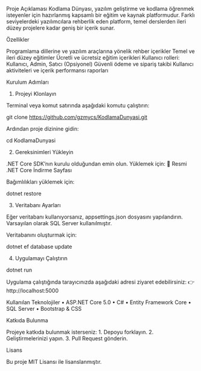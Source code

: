 Proje Açıklaması
Kodlama Dünyası, yazılım geliştirme ve kodlama öğrenmek isteyenler için hazırlanmış kapsamlı bir eğitim ve kaynak platformudur. Farklı seviyelerdeki yazılımcılara rehberlik eden platform, temel derslerden ileri düzey projelere kadar geniş bir içerik sunar.

Özellikler

Programlama dillerine ve yazılım araçlarına yönelik rehber içerikler
Temel ve ileri düzey eğitimler
Ücretli ve ücretsiz eğitim içerikleri
Kullanıcı rolleri: Kullanıcı, Admin, Satıcı (Opsiyonel)
Güvenli ödeme ve sipariş takibi
Kullanıcı aktiviteleri ve içerik performansı raporları

Kurulum Adımları

1. Projeyi Klonlayın

Terminal veya komut satırında aşağıdaki komutu çalıştırın:

git clone https://github.com/gzmycs/KodlamaDunyasi.git

Ardından proje dizinine gidin:

cd KodlamaDunyasi

2. Gereksinimleri Yükleyin

.NET Core SDK’nın kurulu olduğundan emin olun. Yüklemek için:
🔗 Resmi .NET Core İndirme Sayfası

Bağımlılıkları yüklemek için:

dotnet restore

3. Veritabanı Ayarları

Eğer veritabanı kullanıyorsanız, appsettings.json dosyasını yapılandırın. Varsayılan olarak SQL Server kullanılmıştır.

Veritabanını oluşturmak için:

dotnet ef database update

4. Uygulamayı Çalıştırın

dotnet run

Uygulama çalıştığında tarayıcınızda aşağıdaki adresi ziyaret edebilirsiniz:
👉 http://localhost:5000

Kullanılan Teknolojiler
	•	ASP.NET Core 5.0
	•	C#
	•	Entity Framework Core
	•	SQL Server
	•	Bootstrap & CSS

Katkıda Bulunma

Projeye katkıda bulunmak isterseniz:
	1.	Depoyu forklayın.
	2.	Geliştirmelerinizi yapın.
	3.	Pull Request gönderin.

Lisans

Bu proje MIT Lisansı ile lisanslanmıştır.
